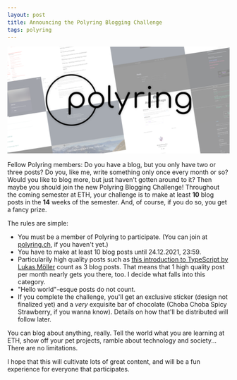 ```yaml
---
layout: post
title: Announcing the Polyring Blogging Challenge
tags: polyring
---
```


![Polyring banner](/assets/img/polyring_banner.png)

Fellow Polyring members: Do you have a blog, but you only have two or three posts? Do you, like me, write something only once every month or so? Would you like to blog more, but just haven't gotten around to it? Then maybe you should join the new Polyring Blogging Challenge! Throughout the coming semester at ETH, your challenge is to make at least **10** blog posts in the **14** weeks of the semester. And, of course, if you do so, you get a fancy prize.

The rules are simple:
* You must be a member of Polyring to participate. (You can join at [polyring.ch](https://polyring.ch), if you haven't yet.)
* You have to make at least 10 blog posts until 24.12.2021, 23:59.
* Particularily high quality posts such as [this introduction to TypeScript by Lukas Möller](https://lukas-moeller.ch/blog/a-small-intro-to-ts) count as 3 blog posts. That means that 1 high quality post per month nearly gets you there, too. I decide what falls into this category.
* "Hello world"-esque posts do not count.
* If you complete the challenge, you'll get an exclusive sticker (design not finalized yet) and a _very_ exquisite bar of chocolate (Choba Choba Spicy Strawberry, if you wanna know). Details on how that'll be distributed will follow later.

You can blog about anything, really. Tell the world what you are learning at ETH, show off your pet projects, ramble about technology and society... There are no limitations.

I hope that this will cultivate lots of great content, and will be a fun experience for everyone that participates.
